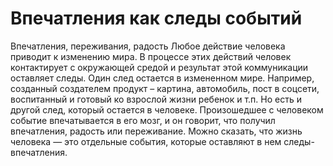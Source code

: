 # Впечатления как следы событий

Впечатления, переживания, радость
Любое действие человека приводит к изменению мира. В процессе этих действий человек контактирует с окружающей средой и результат этой коммуникации оставляет следы. Один след остается в измененном мире. Например, созданный создателем продукт – картина, автомобиль, пост в соцсети, воспитанный и готовый ко взрослой жизни ребенок и т.п. Но есть и другой след, который остается в человеке. Произошедшее с человеком событие впечатывается в его мозг, и он говорит, что получил впечатления, радость или переживание. Можно сказать, что жизнь человека — это отдельные события, которые оставляют в нем следы-впечатления.
